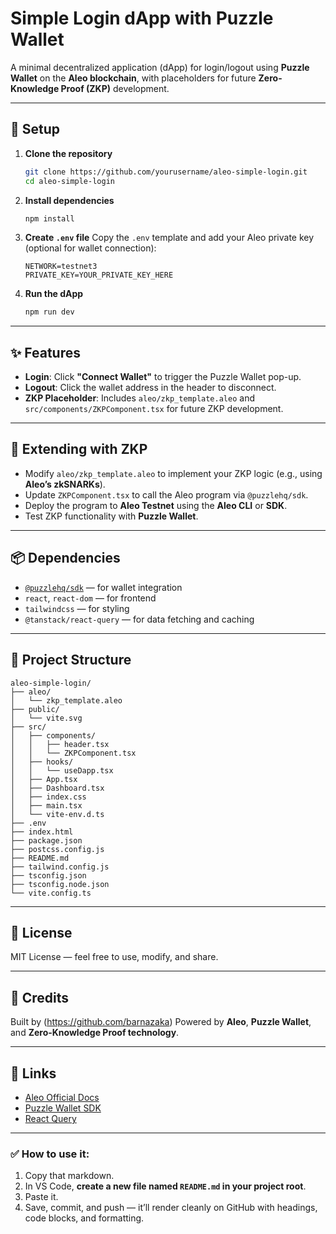 # **Simple Login dApp with Puzzle Wallet**

A minimal decentralized application (dApp) for login/logout using **Puzzle Wallet** on the **Aleo blockchain**, with placeholders for future **Zero-Knowledge Proof (ZKP)** development.

---

## 🚀 **Setup**

1. **Clone the repository**
   ```bash
   git clone https://github.com/yourusername/aleo-simple-login.git
   cd aleo-simple-login

2. **Install dependencies**

   ```bash
   npm install
   ```

3. **Create `.env` file**
   Copy the `.env` template and add your Aleo private key (optional for wallet connection):

   ```
   NETWORK=testnet3
   PRIVATE_KEY=YOUR_PRIVATE_KEY_HERE
   ```

4. **Run the dApp**

   ```bash
   npm run dev
   ```

---

## ✨ **Features**

* **Login**: Click **"Connect Wallet"** to trigger the Puzzle Wallet pop-up.
* **Logout**: Click the wallet address in the header to disconnect.
* **ZKP Placeholder**: Includes `aleo/zkp_template.aleo` and `src/components/ZKPComponent.tsx` for future ZKP development.

---

## 🧠 **Extending with ZKP**

* Modify `aleo/zkp_template.aleo` to implement your ZKP logic (e.g., using **Aleo’s zkSNARKs**).
* Update `ZKPComponent.tsx` to call the Aleo program via `@puzzlehq/sdk`.
* Deploy the program to **Aleo Testnet** using the **Aleo CLI** or **SDK**.
* Test ZKP functionality with **Puzzle Wallet**.

---

## 📦 **Dependencies**

* [`@puzzlehq/sdk`](https://github.com/puzzlehq/sdk) — for wallet integration
* `react`, `react-dom` — for frontend
* `tailwindcss` — for styling
* `@tanstack/react-query` — for data fetching and caching

---

## 📂 **Project Structure**

```
aleo-simple-login/
├── aleo/
│   └── zkp_template.aleo
├── public/
│   └── vite.svg
├── src/
│   ├── components/
│   │   ├── header.tsx
│   │   └── ZKPComponent.tsx
│   ├── hooks/
│   │   └── useDapp.tsx
│   ├── App.tsx
│   ├── Dashboard.tsx
│   ├── index.css
│   ├── main.tsx
│   └── vite-env.d.ts
├── .env
├── index.html
├── package.json
├── postcss.config.js
├── README.md
├── tailwind.config.js
├── tsconfig.json
├── tsconfig.node.json
└── vite.config.ts
```

---

## 📖 **License**

MIT License — feel free to use, modify, and share.

---

## 🙌 **Credits**

Built by (https://github.com/barnazaka)
Powered by **Aleo**, **Puzzle Wallet**, and **Zero-Knowledge Proof technology**.

---

## 🔗 **Links**

* [Aleo Official Docs](https://developer.aleo.org/)
* [Puzzle Wallet SDK](https://github.com/puzzlehq/sdk)
* [React Query](https://tanstack.com/query/v4)


---

### ✅ How to use it:
1. Copy that markdown.
2. In VS Code, **create a new file named `README.md` in your project root**.
3. Paste it.
4. Save, commit, and push — it’ll render cleanly on GitHub with headings, code blocks, and formatting.
